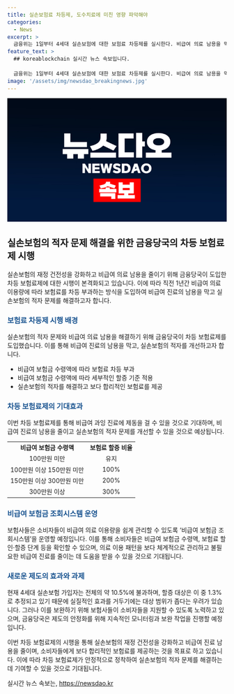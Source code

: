 ```yaml
---
title: 실손보험료 차등제, 도수치료에 미친 영향 파악해야
categories:
  - News
excerpt: >
  금융위는 1일부터 4세대 실손보험에 대한 보험료 차등제를 실시한다. 비급여 의료 남용을 막고 실손보험의 재정 건전성을 높이기 위해, 직전 1년간 비급여 의료 이용량에 따라 보험료를 차등 부과한다. 이에 대한 업계의 의문은 있지만, 금융당국은 이를 통해 실손보험의 재정 건전성을 강화하고, 소비자들에게 보다 합리적인 보험료를 제공하는 것을 목표로 한다. 이번 제도로 소비자들의 의료 이용 행태가 변화할지, 그리고 실손보험 적자 해소에 도움이 될지 주목된다.
feature_text: >
  ## koreablockchain 실시간 뉴스 속보입니다.

  금융위는 1일부터 4세대 실손보험에 대한 보험료 차등제를 실시한다. 비급여 의료 남용을 막고 실손보험의 재정 건전성을 높이기 위해, 직전 1년간 비급여 의료 이용량에 따라 보험료를 차등 부과한다. 이에 대한 업계의 의문은 있지만, 금융당국은 이를 통해 실손보험의 재정 건전성을 강화하고, 소비자들에게 보다 합리적인 보험료를 제공하는 것을 목표로 한다. 이번 제도로 소비자들의 의료 이용 행태가 변화할지, 그리고 실손보험 적자 해소에 도움이 될지 주목된다.
image: '/assets/img/newsdao_breakingnews.jpg'
---
```


<p><img src="/assets/img/newsdao_breakingnews.jpg" alt="koreablockchain 속보" /></p>

<h2 data-ke-size="size26">실손보험의 적자 문제 해결을 위한 금융당국의 차등 보험료제 시행</h2>

<p>실손보험의 재정 건전성을 강화하고 비급여 의료 남용을 줄이기 위해 금융당국이 도입한 차등 보험료제에 대한 시행이 본격화되고 있습니다. 이에 따라 직전 1년간 비급여 의료 이용량에 따라 보험료를 차등 부과하는 방식을 도입하여 비급여 진료의 남용을 막고 실손보험의 적자 문제를 해결하고자 합니다.</p>

<p data-ke-size="size16"></p>

<h3><b><span style="color: #1a5490;">보험료 차등제 시행 배경</span></b></h3>

<p>실손보험의 적자 문제와 비급여 의료 남용을 해결하기 위해 금융당국이 차등 보험료제를 도입했습니다. 이를 통해 비급여 진료의 남용을 막고, 실손보험의 적자를 개선하고자 합니다.</p>

<ul>
  <li>비급여 보험금 수령액에 따라 보험료 차등 부과</li>
  <li>비급여 보험금 수령액에 따라 세부적인 할증 기준 적용</li>
  <li>실손보험의 적자를 해결하고 보다 합리적인 보험료를 제공</li>
</ul>

<h3><b><span style="color: #1a5490;">차등 보험료제의 기대효과</span></b></h3>

<p>이번 차등 보험료제를 통해 비급여 과잉 진료에 제동을 걸 수 있을 것으로 기대하며, 비급여 진료의 남용을 줄이고 실손보험의 적자 문제를 개선할 수 있을 것으로 예상됩니다.</p>

<table>
  <tr>
    <td style="text-align: center; height: 17px;"><b>비급여 보험금 수령액</b></td>
    <td style="text-align: center; height: 17px;"><b>보험료 할증 비율</b></td>
  </tr>
  <tr>
    <td style="text-align: center; height: 17px;">100만원 미만</td>
    <td style="text-align: center; height: 17px;">유지</td>
  </tr>
  <tr>
    <td style="text-align: center; height: 17px;">100만원 이상 150만원 미만</td>
    <td style="text-align: center; height: 17px;">100%</td>
  </tr>
  <tr>
    <td style="text-align: center; height: 17px;">150만원 이상 300만원 미만</td>
    <td style="text-align: center; height: 17px;">200%</td>
  </tr>
  <tr>
    <td style="text-align: center; height: 17px;">300만원 이상</td>
    <td style="text-align: center; height: 17px;">300%</td>
  </tr>
</table>

<p data-ke-size="size16"></p>

<h3><b><span style="color: #1a5490;">비급여 보험금 조회시스템 운영</span></b></h3>

<p>보험사들은 소비자들이 비급여 의료 이용량을 쉽게 관리할 수 있도록 ‘비급여 보험금 조회시스템’을 운영할 예정입니다. 이를 통해 소비자들은 비급여 보험금 수령액, 보험료 할인·할증 단계 등을 확인할 수 있으며, 의료 이용 패턴을 보다 체계적으로 관리하고 불필요한 비급여 진료를 줄이는 데 도움을 받을 수 있을 것으로 기대됩니다.</p>

<p data-ke-size="size16"></p>

<h3><b><span style="color: #1a5490;">새로운 제도의 효과와 과제</span></b></h3>

<p>현재 4세대 실손보험 가입자는 전체의 약 10.5%에 불과하며, 할증 대상은 이 중 1.3%로 추정되고 있기 때문에 실질적인 효과를 거두기에는 대상 범위가 좁다는 우려가 있습니다. 그러나 이를 보완하기 위해 보험사들이 소비자들을 지원할 수 있도록 노력하고 있으며, 금융당국은 제도의 안정화를 위해 지속적인 모니터링과 보완 작업을 진행할 예정입니다.</p>

<p>이번 차등 보험료제의 시행을 통해 실손보험의 재정 건전성을 강화하고 비급여 진료 남용을 줄이며, 소비자들에게 보다 합리적인 보험료를 제공하는 것을 목표로 하고 있습니다. 이에 따라 차등 보험료제가 안정적으로 정착하여 실손보험의 적자 문제를 해결하는 데 기여할 수 있을 것으로 기대됩니다.</p>
실시간 뉴스 속보는, <a href="https://newsdao.kr" rel="dofollow">https://newsdao.kr</a>


